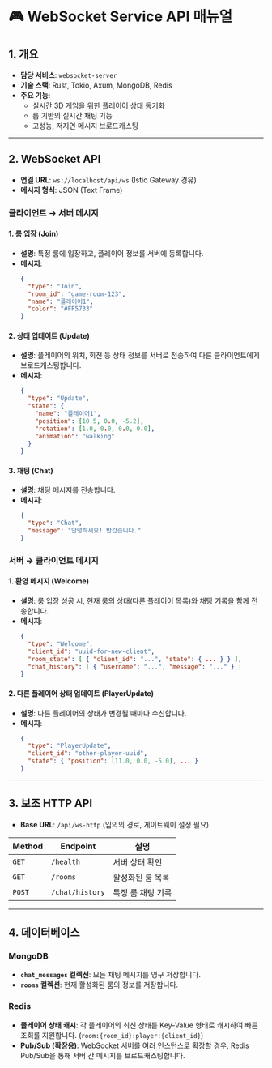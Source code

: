 # 🎮 WebSocket Service API 매뉴얼

## 1. 개요

- **담당 서비스**: `websocket-server`
- **기술 스택**: Rust, Tokio, Axum, MongoDB, Redis
- **주요 기능**:
  - 실시간 3D 게임을 위한 플레이어 상태 동기화
  - 룸 기반의 실시간 채팅 기능
  - 고성능, 저지연 메시지 브로드캐스팅

---

## 2. WebSocket API

- **연결 URL**: `ws://localhost/api/ws` (Istio Gateway 경유)
- **메시지 형식**: JSON (Text Frame)

### **클라이언트 → 서버 메시지**

#### **1. 룸 입장 (Join)**
- **설명**: 특정 룸에 입장하고, 플레이어 정보를 서버에 등록합니다.
- **메시지**:
  ```json
  {
    "type": "Join",
    "room_id": "game-room-123",
    "name": "플레이어1",
    "color": "#FF5733"
  }
  ```

#### **2. 상태 업데이트 (Update)**
- **설명**: 플레이어의 위치, 회전 등 상태 정보를 서버로 전송하여 다른 클라이언트에게 브로드캐스팅합니다.
- **메시지**:
  ```json
  {
    "type": "Update",
    "state": {
      "name": "플레이어1",
      "position": [10.5, 0.0, -5.2],
      "rotation": [1.0, 0.0, 0.0, 0.0],
      "animation": "walking"
    }
  }
  ```

#### **3. 채팅 (Chat)**
- **설명**: 채팅 메시지를 전송합니다.
- **메시지**:
  ```json
  {
    "type": "Chat",
    "message": "안녕하세요! 반갑습니다."
  }
  ```

### **서버 → 클라이언트 메시지**

#### **1. 환영 메시지 (Welcome)**
- **설명**: 룸 입장 성공 시, 현재 룸의 상태(다른 플레이어 목록)와 채팅 기록을 함께 전송합니다.
- **메시지**:
  ```json
  {
    "type": "Welcome",
    "client_id": "uuid-for-new-client",
    "room_state": [ { "client_id": "...", "state": { ... } } ],
    "chat_history": [ { "username": "...", "message": "..." } ]
  }
  ```

#### **2. 다른 플레이어 상태 업데이트 (PlayerUpdate)**
- **설명**: 다른 플레이어의 상태가 변경될 때마다 수신합니다.
- **메시지**:
  ```json
  {
    "type": "PlayerUpdate",
    "client_id": "other-player-uuid",
    "state": { "position": [11.0, 0.0, -5.0], ... }
  }
  ```

---

## 3. 보조 HTTP API

- **Base URL**: `/api/ws-http` (임의의 경로, 게이트웨이 설정 필요)

| Method | Endpoint        | 설명             |
|--------|-----------------|------------------|
| `GET`  | `/health`       | 서버 상태 확인   |
| `GET`  | `/rooms`        | 활성화된 룸 목록 |
| `POST` | `/chat/history` | 특정 룸 채팅 기록|

---

## 4. 데이터베이스

### **MongoDB**
- **`chat_messages` 컬렉션**: 모든 채팅 메시지를 영구 저장합니다.
- **`rooms` 컬렉션**: 현재 활성화된 룸의 정보를 저장합니다.

### **Redis**
- **플레이어 상태 캐시**: 각 플레이어의 최신 상태를 Key-Value 형태로 캐시하여 빠른 조회를 지원합니다. (`room:{room_id}:player:{client_id}`)
- **Pub/Sub (확장용)**: WebSocket 서버를 여러 인스턴스로 확장할 경우, Redis Pub/Sub을 통해 서버 간 메시지를 브로드캐스팅합니다.
